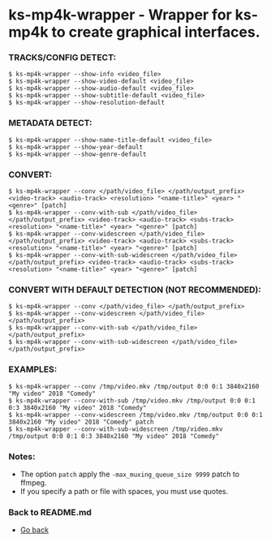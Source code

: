 ks-mp4k-wrapper - Wrapper for ks-mp4k to create graphical interfaces.
=====================================================================

### TRACKS/CONFIG DETECT:

```shell
$ ks-mp4k-wrapper --show-info <video_file>
$ ks-mp4k-wrapper --show-video-default <video_file>
$ ks-mp4k-wrapper --show-audio-default <video_file>
$ ks-mp4k-wrapper --show-subtitle-default <video_file>
$ ks-mp4k-wrapper --show-resolution-default
```

### METADATA DETECT:
  
```shell
$ ks-mp4k-wrapper --show-name-title-default <video_file>
$ ks-mp4k-wrapper --show-year-default
$ ks-mp4k-wrapper --show-genre-default
```
    
### CONVERT:
  
```shell
$ ks-mp4k-wrapper --conv </path/video_file> </path/output_prefix> <video-track> <audio-track> <resolution> "<name-title>" <year> "<genre>" [patch]
$ ks-mp4k-wrapper --conv-with-sub </path/video_file> </path/output_prefix> <video-track> <audio-track> <subs-track> <resolution> "<name-title>" <year> "<genre>" [patch]
$ ks-mp4k-wrapper --conv-widescreen </path/video_file> </path/output_prefix> <video-track> <audio-track> <subs-track> <resolution> "<name-title>" <year> "<genre>" [patch]
$ ks-mp4k-wrapper --conv-with-sub-widescreen </path/video_file> </path/output_prefix> <video-track> <audio-track> <subs-track> <resolution> "<name-title>" <year> "<genre>" [patch]
```
    
### CONVERT WITH DEFAULT DETECTION (NOT RECOMMENDED):

```shell
$ ks-mp4k-wrapper --conv </path/video_file> </path/output_prefix>
$ ks-mp4k-wrapper --conv-widescreen </path/video_file> </path/output_prefix>
$ ks-mp4k-wrapper --conv-with-sub </path/video_file> </path/output_prefix>
$ ks-mp4k-wrapper --conv-with-sub-widescreen </path/video_file> </path/output_prefix>
```
    
### EXAMPLES:

```shell
$ ks-mp4k-wrapper --conv /tmp/video.mkv /tmp/output 0:0 0:1 3840x2160 "My video" 2018 "Comedy"
$ ks-mp4k-wrapper --conv-with-sub /tmp/video.mkv /tmp/output 0:0 0:1 0:3 3840x2160 "My video" 2018 "Comedy"
$ ks-mp4k-wrapper --conv-widescreen /tmp/video.mkv /tmp/output 0:0 0:1 3840x2160 "My video" 2018 "Comedy" patch
$ ks-mp4k-wrapper --conv-with-sub-widescreen /tmp/video.mkv /tmp/output 0:0 0:1 0:3 3840x2160 "My video" 2018 "Comedy"
```
    
### Notes:

  * The option `patch` apply the `-max_muxing_queue_size 9999` patch to ffmpeg.
  * If you specify a path or file with spaces, you must use quotes.
    
### Back to README.md
    
* [Go back](/README.md)
  
